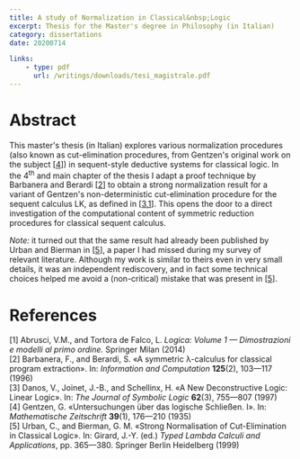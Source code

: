 ```yaml
---
title: A study of Normalization in Classical&nbsp;Logic
excerpt: Thesis for the Master's degree in Philosophy (in Italian)
category: dissertations
date: 20200714

links:
    - type: pdf
      url: /writings/downloads/tesi_magistrale.pdf
---
```


# Abstract

This master's thesis (in Italian) explores various normalization procedures
(also known as cut-elimination procedures, from Gentzen's original work on the
subject&nbsp;\[[4](#Gen35)\]) in sequent-style deductive systems for classical logic.
In the&nbsp;4<sup>th</sup> and main chapter of the thesis I adapt a proof
technique by Barbanera and Berardi&nbsp;\[[2](#BB96)\] to obtain a strong
normalization result for a variant of Gentzen's non-deterministic cut-elimination
procedure for the sequent calculus LK, as defined in&nbsp;\[[3](#DJS97),[1](#AT14)\].
This opens the door to a direct investigation of the computational content of
symmetric reduction procedures for classical sequent calculus.

_Note:_ it turned out that the same result had already been published by Urban
and Bierman in&nbsp;\[[5](#UB01)\], a paper I had missed during my survey of
relevant literature. Although my work is similar to theirs even in very small
details, it was an independent rediscovery, and in fact some technical choices
helped me avoid a (non-critical) mistake that was present in&nbsp;\[[5](#UB)\].

# References

<a id="AT14">[1]</a> Abrusci, V.M., and Tortora de Falco, L. _Logica: Volume&nbsp;1
— Dimostrazioni e modelli al primo ordine._ Springer Milan (2014)<br>
<a id="BB96">[2]</a> Barbanera, F., and Berardi, S. «A symmetric λ-calculus for
classical program extraction». In: _Information and Computation_ **125**(2),
103—117 (1996)<br>
<a id="DJS97">[3]</a> Danos, V., Joinet, J.-B., and Schellinx, H. «A New
Deconstructive Logic: Linear Logic». In: _The Journal of Symbolic Logic_
**62**(3), 755—807 (1997)<br>
<a id="Gen35">[4]</a> Gentzen, G. «Untersuchungen über das logische Schließen. I».
In: _Mathematische Zeitschrift_ **39**(1), 176—210 (1935)<br>
<a id="UB01">[5]</a> Urban, C., and Bierman, G. M. «Strong Normalisation of
Cut-Elimination in Classical Logic». In: Girard, J.-Y. (ed.) _Typed Lambda
Calculi and Applications_, pp. 365—380. Springer Berlin Heidelberg (1999)
